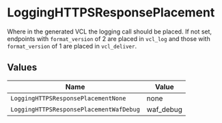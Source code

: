 # LoggingHTTPSResponsePlacement

Where in the generated VCL the logging call should be placed. If not set, endpoints with `format_version` of 2 are placed in `vcl_log` and those with `format_version` of 1 are placed in `vcl_deliver`.



## Values

| Name                                    | Value                                   |
| --------------------------------------- | --------------------------------------- |
| `LoggingHTTPSResponsePlacementNone`     | none                                    |
| `LoggingHTTPSResponsePlacementWafDebug` | waf_debug                               |